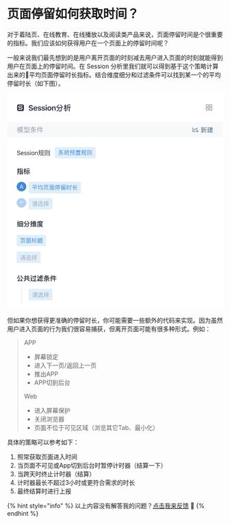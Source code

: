 # 页面停留如何获取时间？

对于着陆页、在线教育、在线播放以及阅读类产品来说，页面停留时间是个很重要的指标。我们应该如何获得用户在一个页面上的停留时间呢？

一般来说我们最先想到的是用户离开页面的时刻减去用户进入页面的时刻就能得到用户在页面上的停留时间。在 Session 分析里我们就可以得到基于这个策略计算出来的平均页面停留时长指标。结合维度细分和过滤条件可以找到某一个的平均停留时长（如下图）。

![](../../.gitbook/assets/image%20%28230%29.png)

但如果你想获得更准确的停留时长，你可能需要一些额外的代码来实现。因为虽然用户进入页面的行为我们很容易捕获，但离开页面可能有很多种形式。例如：

> APP
>
> * 屏幕锁定
> * 进入下一页/返回上一页
> * 推出APP
> * APP切到后台
>
> Web
>
> * 进入屏幕保护
> * 关闭浏览器
> * 页面不位于可见区域（浏览其它Tab、最小化）

具体的策略可以参考如下：

1. 照常获取页面进入时间
2. 当页面不可见或App切到后台时暂停计时器（结算一下）
3. 当跨天时终止计时器（结算）
4. 计时器最长不超过3小时或更符合需求的时长
5. 最终结算时进行上报

{% hint style="info" %}
以上内容没有解答我的问题？[点击我来反馈](https://support.qq.com/products/118522/) 🚀
{% endhint %}

